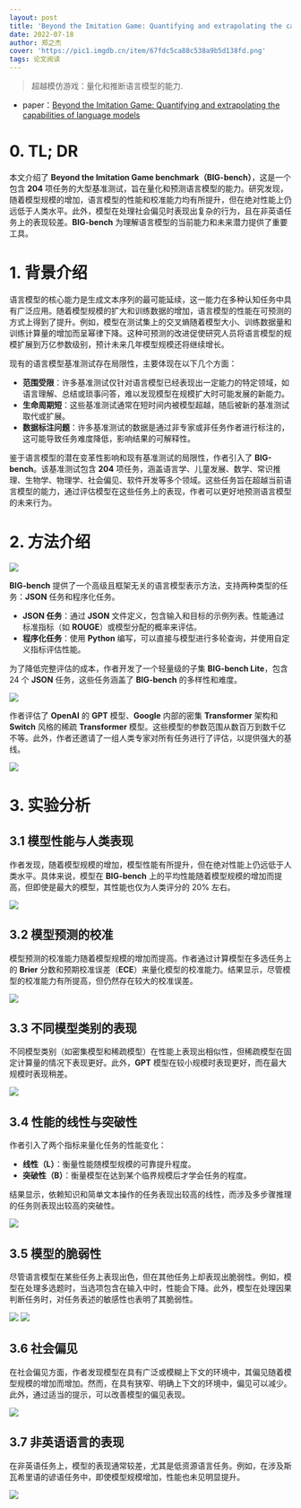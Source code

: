 ```yaml
---
layout: post
title: 'Beyond the Imitation Game: Quantifying and extrapolating the capabilities of language models'
date: 2022-07-18
author: 郑之杰
cover: 'https://pic1.imgdb.cn/item/67fdc5ca88c538a9b5d138fd.png'
tags: 论文阅读
---
```


> 超越模仿游戏：量化和推断语言模型的能力.

- paper：[Beyond the Imitation Game: Quantifying and extrapolating the capabilities of language models](https://arxiv.org/abs/2206.04615)

# 0. TL; DR

本文介绍了 **Beyond the Imitation Game benchmark（BIG-bench）**，这是一个包含 **204** 项任务的大型基准测试，旨在量化和预测语言模型的能力。研究发现，随着模型规模的增加，语言模型的性能和校准能力均有所提升，但在绝对性能上仍远低于人类水平。此外，模型在处理社会偏见时表现出复杂的行为，且在非英语任务上的表现较差。**BIG-bench** 为理解语言模型的当前能力和未来潜力提供了重要工具。

# 1. 背景介绍

语言模型的核心能力是生成文本序列的最可能延续，这一能力在多种认知任务中具有广泛应用。随着模型规模的扩大和训练数据的增加，语言模型的性能在可预测的方式上得到了提升。例如，模型在测试集上的交叉熵随着模型大小、训练数据量和训练计算量的增加而呈幂律下降。这种可预测的改进促使研究人员将语言模型的规模扩展到万亿参数级别，预计未来几年模型规模还将继续增长。

现有的语言模型基准测试存在局限性，主要体现在以下几个方面：
- **范围受限**：许多基准测试仅针对语言模型已经表现出一定能力的特定领域，如语言理解、总结或琐事问答，难以发现模型在规模扩大时可能发展的新能力。
- **生命周期短**：这些基准测试通常在短时间内被模型超越，随后被新的基准测试取代或扩展。
- **数据标注问题**：许多基准测试的数据是通过非专家或非任务作者进行标注的，这可能导致任务难度降低，影响结果的可解释性。

鉴于语言模型的潜在变革性影响和现有基准测试的局限性，作者引入了 **BIG-bench**。该基准测试包含 **204** 项任务，涵盖语言学、儿童发展、数学、常识推理、生物学、物理学、社会偏见、软件开发等多个领域。这些任务旨在超越当前语言模型的能力，通过评估模型在这些任务上的表现，作者可以更好地预测语言模型的未来行为。

# 2. 方法介绍

![](https://pic1.imgdb.cn/item/67fdc8ea88c538a9b5d13ae0.png)

**BIG-bench** 提供了一个高级且框架无关的语言模型表示方法，支持两种类型的任务：**JSON** 任务和程序化任务。
- **JSON 任务**：通过 **JSON** 文件定义，包含输入和目标的示例列表。性能通过标准指标（如 **ROUGE**）或模型分配的概率来评估。
- **程序化任务**：使用 **Python** 编写，可以直接与模型进行多轮查询，并使用自定义指标评估性能。

为了降低完整评估的成本，作者开发了一个轻量级的子集 **BIG-bench Lite**，包含 24 个 **JSON** 任务，这些任务涵盖了 **BIG-bench** 的多样性和难度。

![](https://pic1.imgdb.cn/item/67fdc90388c538a9b5d13af1.png)

作者评估了 **OpenAI** 的 **GPT** 模型、**Google** 内部的密集 **Transformer** 架构和 **Switch** 风格的稀疏 **Transformer** 模型。这些模型的参数范围从数百万到数千亿不等。此外，作者还邀请了一组人类专家对所有任务进行了评估，以提供强大的基线。

![](https://pic1.imgdb.cn/item/67fdc95788c538a9b5d13b10.png)


# 3. 实验分析

## 3.1 模型性能与人类表现
作者发现，随着模型规模的增加，模型性能有所提升，但在绝对性能上仍远低于人类水平。具体来说，模型在 **BIG-bench** 上的平均性能随着模型规模的增加而提高，但即使是最大的模型，其性能也仅为人类评分的 20% 左右。

![](https://pic1.imgdb.cn/item/67fdca8688c538a9b5d13bba.png)

## 3.2 模型预测的校准
模型预测的校准能力随着模型规模的增加而提高。作者通过计算模型在多选任务上的 **Brier** 分数和预期校准误差（**ECE**）来量化模型的校准能力。结果显示，尽管模型的校准能力有所提高，但仍然存在较大的校准误差。

![](https://pic1.imgdb.cn/item/67fdcb4088c538a9b5d13c1b.png)

## 3.3 不同模型类别的表现
不同模型类别（如密集模型和稀疏模型）在性能上表现出相似性，但稀疏模型在固定计算量的情况下表现更好。此外，**GPT** 模型在较小规模时表现更好，而在最大规模时表现稍差。

![](https://pic1.imgdb.cn/item/67fdcb6d88c538a9b5d13c2d.png)

## 3.4 性能的线性与突破性
作者引入了两个指标来量化任务的性能变化：
- **线性（L）**：衡量性能随模型规模的可靠提升程度。
- **突破性（B）**：衡量模型在达到某个临界规模后才学会任务的程度。

结果显示，依赖知识和简单文本操作的任务表现出较高的线性，而涉及多步骤推理的任务则表现出较高的突破性。

![](https://pic1.imgdb.cn/item/67fdcb9f88c538a9b5d13c44.png)

## 3.5 模型的脆弱性
尽管语言模型在某些任务上表现出色，但在其他任务上却表现出脆弱性。例如，模型在处理多选题时，当选项包含在输入中时，性能会下降。此外，模型在处理因果判断任务时，对任务表述的敏感性也表明了其脆弱性。

![](https://pic1.imgdb.cn/item/67fdcc4488c538a9b5d13caa.png)
![](https://pic1.imgdb.cn/item/67fdcc5c88c538a9b5d13cb6.png)

## 3.6 社会偏见
在社会偏见方面，作者发现模型在具有广泛或模糊上下文的环境中，其偏见随着模型规模的增加而增加。然而，在具有狭窄、明确上下文的环境中，偏见可以减少。此外，通过适当的提示，可以改善模型的偏见表现。

![](https://pic1.imgdb.cn/item/67fdcc7688c538a9b5d13cc2.png)

## 3.7 非英语语言的表现
在非英语任务上，模型的表现通常较差，尤其是低资源语言任务。例如，在涉及斯瓦希里语的谚语任务中，即使模型规模增加，性能也未见明显提升。

![](https://pic1.imgdb.cn/item/67fdcc9a88c538a9b5d13ce0.png)